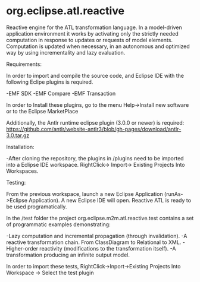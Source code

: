 # org.eclipse.atl.reactive

Reactive engine for the ATL transformation language. In a model-driven application environment it works by activating only the strictly needed computation in response to updates or requests of model elements. Computation is updated when necessary, in an autonomous and optimized way by using incrementality and lazy evaluation.

Requirements:

In order to import and compile the source code, and Eclipse IDE with the following Eclipe plugins is required.

-EMF SDK
-EMF Compare
-EMF Transaction

In order to Install these plugins, go to the menu Help->Install new software or to the Eclipse MarketPlace

Additionally, the Antlr runtime eclipse plugin (3.0.0 or newer) is required: https://github.com/antlr/website-antlr3/blob/gh-pages/download/antlr-3.0.tar.gz

Installation:

-After cloning the repository, the plugins in /plugins need to be imported into a Eclipse IDE workspace. RightClick-> Import-> Existing Projects Into Workspaces. 

Testing:

From the previous workspace, launch a new Eclipse Application (runAs->Eclipse Application). A new Eclipse IDE will open. Reactive ATL is ready to be used programatically.

In the /test folder the project org.eclipse.m2m.atl.reactive.test contains a set of programmatic examples demonstrating:

-Lazy computation and incremental propagation (through invalidation).
-A reactive transformation chain. From ClassDiagram to Relational to XML.
-Higher-order reactivity (modifications to the transformation itself).
-A transformation producing an infinite output model.

In order to import these tests, RightClick->Inport->Existing Projects Into Workspace -> Select the test plugin


